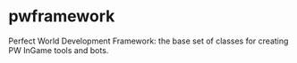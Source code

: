 # pwframework
Perfect World Development Framework: the base set of classes for creating PW InGame tools and bots.
